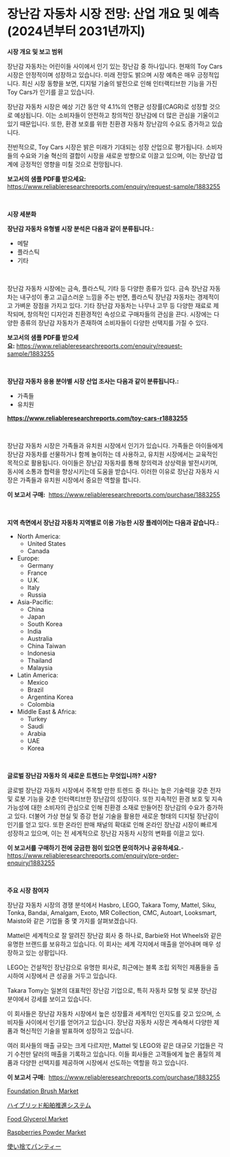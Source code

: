 <p><h1>장난감 자동차 시장 전망: 산업 개요 및 예측 (2024년부터 2031년까지)</h1></p><p><strong>시장 개요 및 보고 범위</strong></p>
<p><p>장난감 자동차는 어린이들 사이에서 인기 있는 장난감 중 하나입니다. 현재의 Toy Cars 시장은 안정적이며 성장하고 있습니다. 미래 전망도 밝으며 시장 예측은 매우 긍정적입니다. 최신 시장 동향을 보면, 디지털 기술의 발전으로 인해 인터랙티브한 기능을 가진 Toy Cars가 인기를 끌고 있습니다.</p><p>장난감 자동차 시장은 예상 기간 동안 약 4.1%의 연평균 성장률(CAGR)로 성장할 것으로 예상됩니다. 이는 소비자들이 안전하고 창의적인 장난감에 더 많은 관심을 기울이고 있기 때문입니다. 또한, 환경 보호를 위한 친환경 자동차 장난감의 수요도 증가하고 있습니다.</p><p>전반적으로, Toy Cars 시장은 밝은 미래가 기대되는 성장 산업으로 평가됩니다. 소비자들의 수요와 기술 혁신의 결합이 시장을 새로운 방향으로 이끌고 있으며, 이는 장난감 업계에 긍정적인 영향을 미칠 것으로 전망됩니다.</p></p>
<p><strong>보고서의 샘플 PDF를 받으세요:</strong> <a href="https://www.reliableresearchreports.com/enquiry/request-sample/1883255">https://www.reliableresearchreports.com/enquiry/request-sample/1883255</a></p>
<p>&nbsp;</p>
<p><strong>시장 세분화</strong></p>
<p><strong>장난감 자동차 유형별 시장 분석은 다음과 같이 분류됩니다.:</strong></p>
<p><ul><li>메탈</li><li>플라스틱</li><li>기타</li></ul></p>
<p>&nbsp;</p>
<p><p>장난감 자동차 시장에는 금속, 플라스틱, 기타 등 다양한 종류가 있다. 금속 장난감 자동차는 내구성이 좋고 고급스러운 느낌을 주는 반면, 플라스틱 장난감 자동차는 경제적이고 가벼운 장점을 가지고 있다. 기타 장난감 자동차는 나무나 고무 등 다양한 재료로 제작되며, 창의적인 디자인과 친환경적인 속성으로 구매자들의 관심을 끈다. 시장에는 다양한 종류의 장난감 자동차가 존재하여 소비자들이 다양한 선택지를 가질 수 있다.</p></p>
<p><strong>보고서의 샘플 PDF를 받으세요:</strong>&nbsp;<a href="https://www.reliableresearchreports.com/enquiry/request-sample/1883255">https://www.reliableresearchreports.com/enquiry/request-sample/1883255</a></p>
<p>&nbsp;</p>
<p><strong> 장난감 자동차 응용 분야별 시장 산업 조사는 다음과 같이 분류됩니다.:</strong></p>
<p><ul><li>가족들</li><li>유치원</li></ul></p>
<p><strong><a href="https://www.reliableresearchreports.com/toy-cars-r1883255">https://www.reliableresearchreports.com/toy-cars-r1883255</a></strong></p>
<p>&nbsp;</p>
<p><p>장난감 자동차 시장은 가족들과 유치원 시장에서 인기가 있습니다. 가족들은 아이들에게 장난감 자동차를 선물하거나 함께 놀이하는 데 사용하고, 유치원 시장에서는 교육적인 목적으로 활용됩니다. 아이들은 장난감 자동차를 통해 창의력과 상상력을 발전시키며, 동시에 소통과 협력을 향상시키는데 도움을 받습니다. 이러한 이유로 장난감 자동차 시장은 가족들과 유치원 시장에서 중요한 역할을 합니다.</p></p>
<p><strong>이 보고서 구매:</strong>&nbsp; <a href="https://www.reliableresearchreports.com/purchase/1883255">https://www.reliableresearchreports.com/purchase/1883255</a></p>
<p>&nbsp;</p>
<p><strong>지역 측면에서 장난감 자동차 지역별로 이용 가능한 시장 플레이어는 다음과 같습니다.:</strong></p>
<p><ul>
    <li>
        North America:
        <ul>
            <li>United States</li>
            <li>Canada</li>
        </ul>
    </li>
    <li>
        Europe:
        <ul>
            <li>Germany</li>
            <li>France</li>
            <li>U.K.</li>
            <li>Italy</li>
            <li>Russia</li>
        </ul>
    </li>
    <li>
        Asia-Pacific:
        <ul>
            <li>China</li>
            <li>Japan</li>
            <li>South Korea</li>
            <li>India</li>
            <li>Australia</li>
            <li>China Taiwan</li>
            <li>Indonesia</li>
            <li>Thailand</li>
            <li>Malaysia</li>
        </ul>
    </li>
    <li>
        Latin America:
        <ul>
            <li>Mexico</li>
            <li>Brazil</li>
            <li>Argentina Korea</li>
            <li>Colombia</li>
        </ul>
    </li>
    <li>
        Middle East & Africa:
        <ul>
            <li>Turkey</li>
            <li>Saudi</li>
            <li>Arabia</li>
            <li>UAE</li>
            <li>Korea</li>
        </ul>
    </li>
    </ul></p>
<p>&nbsp;</p>
<p><strong>글로벌 장난감 자동차 의 새로운 트렌드는 무엇입니까? 시장?</strong></p>
<p><p>글로벌 장난감 자동차 시장에서 주목할 만한 트렌드 중 하나는 높은 기술력을 갖춘 전자 및 로봇 기능을 갖춘 인터랙티브한 장난감의 성장이다. 또한 지속적인 환경 보호 및 지속가능성에 대한 소비자의 관심으로 인해 친환경 소재로 만들어진 장난감의 수요가 증가하고 있다. 더불어 가상 현실 및 증강 현실 기술을 활용한 새로운 형태의 디지털 장난감이 인기를 얻고 있다. 또한 온라인 판매 채널의 확대로 인해 온라인 장난감 시장이 빠르게 성장하고 있으며, 이는 전 세계적으로 장난감 자동차 시장의 변화를 이끌고 있다.</p></p>
<p><strong>이 보고서를 구매하기 전에 궁금한 점이 있으면 문의하거나 공유하세요.</strong>- <a href="https://www.reliableresearchreports.com/enquiry/pre-order-enquiry/1883255">https://www.reliableresearchreports.com/enquiry/pre-order-enquiry/1883255</a></p>
<p>&nbsp;</p>
<p><strong>주요 시장 참여자</strong></p>
<p><p>장난감 자동차 시장의 경쟁 분석에서 Hasbro, LEGO, Takara Tomy, Mattel, Siku, Tonka, Bandai, Amalgam, Exoto, MR Collection, CMC, Autoart, Looksmart, Maisto와 같은 기업들 중 몇 가지를 살펴보겠습니다. </p><p>Mattel은 세계적으로 잘 알려진 장난감 회사 중 하나로, Barbie와 Hot Wheels와 같은 유명한 브랜드를 보유하고 있습니다. 이 회사는 세계 각지에서 매출을 얻어내며 매우 성장하고 있는 상황입니다. </p><p>LEGO는 건설적인 장난감으로 유명한 회사로, 최근에는 블록 조립 외적인 제품들을 출시하여 시장에서 큰 성공을 거두고 있습니다. </p><p>Takara Tomy는 일본의 대표적인 장난감 기업으로, 특히 자동차 모형 및 로봇 장난감 분야에서 강세를 보이고 있습니다. </p><p>이 회사들은 장난감 자동차 시장에서 높은 성장률과 세계적인 인지도를 갖고 있으며, 소비자들 사이에서 인기를 얻어가고 있습니다. 장난감 자동차 시장은 계속해서 다양한 제품과 혁신적인 기술을 발표하며 성장하고 있습니다. </p><p>여러 회사들의 매출 규모는 크게 다르지만, Mattel 및 LEGO와 같은 대규모 기업들은 각기 수천만 달러의 매출을 기록하고 있습니다. 이들 회사들은 고객들에게 높은 품질의 제품과 다양한 선택지를 제공하며 시장에서 선도하는 역할을 하고 있습니다.</p></p>
<p><strong>이 보고서 구매:</strong>&nbsp;&nbsp;<a href="https://www.reliableresearchreports.com/purchase/1883255">https://www.reliableresearchreports.com/purchase/1883255</a></p>
<p><p><a href="https://issuu.com/reportprime-2/docs/foundation-brush-market-size-2030.pptx">Foundation Brush Market</a></p><p><a href="https://medium.com/@bonniehoppe1/%E3%83%8F%E3%82%A4%E3%83%96%E3%83%AA%E3%83%83%E3%83%89%E8%88%B9%E8%88%B6%E6%8E%A8%E9%80%B2%E3%82%B7%E3%82%B9%E3%83%86%E3%83%A0%E5%B8%82%E5%A0%B4%E3%81%AE%E3%82%A4%E3%83%B3%E3%82%B5%E3%82%A4%E3%83%88-%E5%B8%82%E5%A0%B4%E5%8B%95%E5%90%91-%E6%88%90%E9%95%B7%E7%8E%87-%E4%BA%88%E6%B8%AC-2024%E5%B9%B4%E3%81%8B%E3%82%892031%E5%B9%B4%E3%81%BE%E3%81%A7-edc72daaa903">ハイブリッド船舶推進システム</a></p><p><a href="https://github.com/markusgodoy/Market-Research-Report-List-3/blob/main/food-glycerol-market.md">Food Glycerol Market</a></p><p><a href="https://github.com/arionmp/Market-Research-Report-List-3/blob/main/raspberries-powder-market.md">Raspberries Powder Market</a></p><p><a href="https://github.com/RandallRunte2023/Market-Research-Report-List-1/blob/main/150690075724.md">使い捨てパンティー</a></p></p>